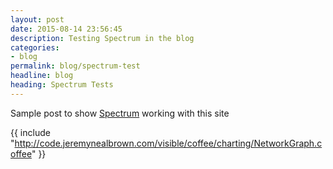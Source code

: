 ```yaml
---
layout: post
date: 2015-08-14 23:56:45
description: Testing Spectrum in the blog
categories:
- blog
permalink: blog/spectrum-test
headline: blog
heading: Spectrum Tests
---
```


Sample post to show [Spectrum](https://github.com/jeremynealbrown/spectrum) working with this site

<canvas id="spectrum-test-canvas" class="post-canvas" width="1024" height="640"></canvas>
<script>
require(['spectrum/Player', 'visible/charting/NetworkGraph'], function(Player, App) {
    var canvas = document.getElementById("spectrum-test-canvas");
    var ctx = canvas.getContext('2d');
    var app = new App(ctx);

    var player = new Player(canvas);
    player.setRenderer(app);
    player.init();
    player.play();
});
</script>

{{ include "http://code.jeremynealbrown.com/visible/coffee/charting/NetworkGraph.coffee" }}

